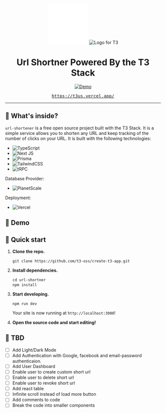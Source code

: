 <p align="center">
  <picture>
  <img src="./public/logo.svg" width="130" alt="Logo for URL shortner">
</picture>
  <picture>
  <source media="(prefers-color-scheme: dark)" srcset="https://raw.githubusercontent.com/t3-oss/create-t3-app/99286f37324330ecdf75132fae1f246440a88035/www/public/images/t3-light.svg">
  <img src="https://raw.githubusercontent.com/t3-oss/create-t3-app/99286f37324330ecdf75132fae1f246440a88035/www/public/images/t3-dark.svg" width="130" alt="Logo for T3">
</picture>
</p>

<h1 align="center">
 Url Shortner Powered By the T3 Stack

</h1>

<p align="center">
  <a href="https://t3us.vercel.app/"
    ><img
      alt="Demo"
      src="https://img.shields.io/badge/demo-online-green.svg?style=flat-square"
    />
    </a>
</p>

<p align="center" style="font-family: monospace">
  <a href="https://t3us.vercel.app/"
    >https://t3us.vercel.app/
    </a>
</p>

---

## 🧐 What's inside?

`url-shortener` is a free open source project built with the T3 Stack. It is a simple service allows you to shorten any URL and keep tracking of the number of clicks on your URL. It is built with the following technologies:

- ![TypeScript](https://img.shields.io/badge/typescript-%23007ACC.svg?style=for-the-badge&logo=typescript&logoColor=white)
- ![Next JS](https://img.shields.io/badge/Next-black?style=for-the-badge&logo=next.js&logoColor=white)
- ![Prisma](https://img.shields.io/badge/Prisma-3982CE?style=for-the-badge&logo=Prisma&logoColor=white)
- ![TailwindCSS](https://img.shields.io/badge/tailwindcss-%2338B2AC.svg?style=for-the-badge&logo=tailwind-css&logoColor=white)
- ![tRPC](https://img.shields.io/badge/tRPC-%232596BE.svg?style=for-the-badge&logo=tRPC&logoColor=white)

Database Provider:

- ![PlanetScale](https://img.shields.io/badge/planetscale-%23000000.svg?style=for-the-badge&logo=planetscale&logoColor=white)

Deployment:

- ![Vercel](https://img.shields.io/badge/vercel-%23000000.svg?style=for-the-badge&logo=vercel&logoColor=white)

## 📸 Demo

## 🚀 Quick start

1.  **Clone the repo.**

    ```shell
    git clone https://github.com/t3-oss/create-t3-app.git
    ```

2.  **Install dependencies.**

    ```shell
    cd url-shortner
    npm install
    ```

3.  **Start developing.**

    ```shell
    npm run dev
    ```

    Your site is now running at `http://localhost:3000`!

4.  **Open the source code and start editing!**

## 📝 TBD

- [ ] Add Light/Dark Mode
- [ ] Add Authentication with Google, facebook and email-password authenticaion.
- [ ] Add User Dashboard
- [ ] Enable user to create custom short url
- [ ] Enable user to delete short url
- [ ] Enable user to revoke short url
- [ ] Add react table
- [ ] Infinite scroll instead of load more button
- [ ] Add comments to code
- [ ] Break the code into smaller components
